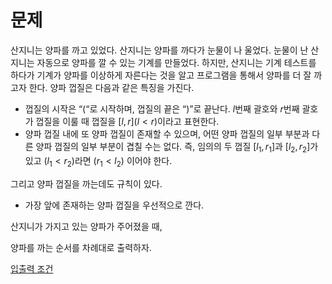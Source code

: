 # 문제

산지니는 양파를 까고 있었다. 산지니는 양파를 까다가 눈물이 나 울었다. 눈물이 난 산지니는 자동으로 양파를 깔 수 있는 기계를 만들었다. 하지만, 산지니는 기계 테스트를 하다가 기계가 양파를 이상하게 자른다는 것을 알고 프로그램을 통해서 양파를 더 잘 까고자 한다. 양파 껍질은 다음과 같은 특징을 가진다.

- 껍질의 시작은 “(“로 시작하며, 껍질의 끝은 “)”로 끝난다. $l$번째 괄호와 $r$번째 괄호가 껍질을 이룰 때 껍질을 $[l, r](l < r)$이라고 표현한다.
- 양파 껍질 내에 또 양파 껍질이 존재할 수 있으며, 어떤 양파 껍질의 일부 부분과 다른 양파 껍질의 일부 부분이 겹칠 수는 없다. 즉, 임의의 두 껍질 $[l_1, r_1]$과 $[l_2, r_2]$가 있고 $(l_1 < r_2)$라면 $(r_1 < l_2)$ 이어야 한다.

그리고 양파 껍질을 까는데도 규칙이 있다.

- 가장 앞에 존재하는 양파 껍질을 우선적으로 깐다.

산지니가 가지고 있는 양파가 주어졌을 때, 

양파를 까는 순서를 차례대로 출력하자.

[입출력 조건](%E1%84%86%E1%85%AE%E1%86%AB%E1%84%8C%E1%85%A6%20d9d42be65d8b4b0a84c7e7781995d730/%E1%84%8B%E1%85%B5%E1%86%B8%E1%84%8E%E1%85%AE%E1%86%AF%E1%84%85%E1%85%A7%E1%86%A8%20%E1%84%8C%E1%85%A9%E1%84%80%E1%85%A5%E1%86%AB%20bac8135f65d54f148089e2ea986f6ab9.md)